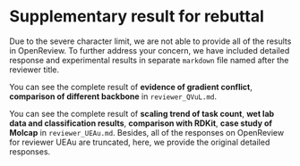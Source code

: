 # Supplementary result for rebuttal

Due to the severe character limit, we are not able to provide all of the results in OpenReview. To further address your concern, we have included detailed response and experimental results in separate `markdown` file named after the reviewer title. 

You can see the complete result of **evidence of gradient conflict**, **comparison of different backbone** in `reviewer_QVuL.md`.

You can see the complete result of **scaling trend of task count**, **wet lab data and classification results**, **comparison with RDKit**, **case study of Molcap** in `reviewer_UEAu.md`. Besides, all of the responses on OpenReview for reviewer UEAu are truncated, here, we provide the original detailed responses.

